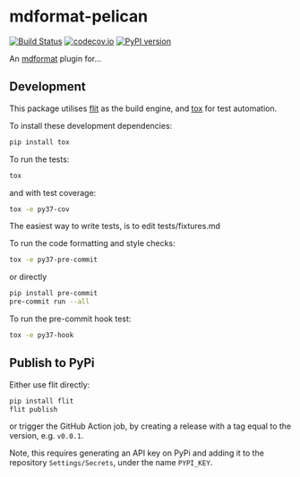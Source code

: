 # mdformat-pelican

[![Build Status][ci-badge]][ci-link]
[![codecov.io][cov-badge]][cov-link]
[![PyPI version][pypi-badge]][pypi-link]

An [mdformat](https://github.com/executablebooks/mdformat) plugin for...

## Development

This package utilises [flit](https://flit.readthedocs.io) as the build engine, and [tox](https://tox.readthedocs.io) for test automation.

To install these development dependencies:

```bash
pip install tox
```

To run the tests:

```bash
tox
```

and with test coverage:

```bash
tox -e py37-cov
```

The easiest way to write tests, is to edit tests/fixtures.md

To run the code formatting and style checks:

```bash
tox -e py37-pre-commit
```

or directly

```bash
pip install pre-commit
pre-commit run --all
```

To run the pre-commit hook test:

```bash
tox -e py37-hook
```

## Publish to PyPi

Either use flit directly:

```bash
pip install flit
flit publish
```

or trigger the GitHub Action job, by creating a release with a tag equal to the version, e.g. `v0.0.1`.

Note, this requires generating an API key on PyPi and adding it to the repository `Settings/Secrets`, under the name `PYPI_KEY`.

[ci-badge]: https://github.com/gaige/mdformat-pelican/workflows/CI/badge.svg?branch=master
[ci-link]: https://github.com/gaige/mdformat-pelican/actions?query=workflow%3ACI+branch%3Amaster+event%3Apush
[cov-badge]: https://codecov.io/gh/gaige/mdformat-pelican/branch/master/graph/badge.svg
[cov-link]: https://codecov.io/gh/gaige/mdformat-pelican
[pypi-badge]: https://img.shields.io/pypi/v/mdformat-pelican.svg
[pypi-link]: https://pypi.org/project/mdformat-pelican

